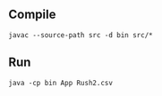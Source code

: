 ## Compile

```
javac --source-path src -d bin src/*
```

## Run
```
java -cp bin App Rush2.csv
```

